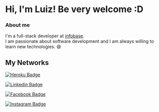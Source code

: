 # Hi, I'm Luiz! Be very welcome  :D

### About me
I'm a full-stack developer at [infobase](https://infobase.com.br/).
<br />
I am passionate about software development and I am always willing to learn new technologies. 😄

## My Networks

[![Heroku Badge](https://img.shields.io/badge/Heroku-430098?style=for-the-badge&logo=heroku&logoColor=white)](https://portfolio-filipe.herokuapp.com/)

[![Linkedin Badge](https://img.shields.io/badge/LinkedIn-0077B5?style=for-the-badge&logo=linkedin&logoColor=white)](https://www.linkedin.com/in/luiz-filipe-490a02182/)

[![Facebook Badge](https://img.shields.io/badge/Facebook-1877F2?style=for-the-badge&logo=facebook&logoColor=white)](https://www.facebook.com/profile.php?id=100006510337131)

[![Instagram Badge](https://img.shields.io/badge/Instagram-E4405F?style=for-the-badge&logo=instagram&logoColor=white)](https://www.instagram.com/luiz_filipe.dev/)
